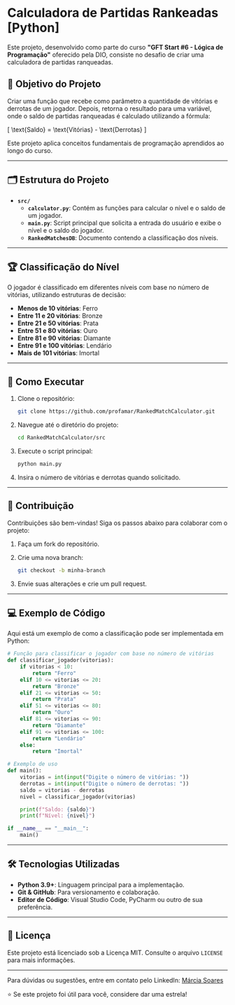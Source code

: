 # Calculadora de Partidas Rankeadas [Python]

Este projeto, desenvolvido como parte do curso **"GFT Start #6 - Lógica de Programação"** oferecido pela DIO, consiste no desafio de criar uma calculadora de partidas ranqueadas.

## 🎯 Objetivo do Projeto

Criar uma função que recebe como parâmetro a quantidade de vitórias e derrotas de um jogador. Depois, retorna o resultado para uma variável, onde o saldo de partidas ranqueadas é calculado utilizando a fórmula:

\[ \text{Saldo} = \text{Vitórias} - \text{Derrotas} \]

Este projeto aplica conceitos fundamentais de programação aprendidos ao longo do curso.

---

## 🗂️ Estrutura do Projeto

- **`src/`**
  - **`calculator.py`**: Contém as funções para calcular o nível e o saldo de um jogador.
  - **`main.py`**: Script principal que solicita a entrada do usuário e exibe o nível e o saldo do jogador.
  - **`RankedMatchesDB`**: Documento contendo a classificação dos níveis.

---

## 🏆 Classificação do Nível

O jogador é classificado em diferentes níveis com base no número de vitórias, utilizando estruturas de decisão:

- **Menos de 10 vitórias**: Ferro
- **Entre 11 e 20 vitórias**: Bronze
- **Entre 21 e 50 vitórias**: Prata
- **Entre 51 e 80 vitórias**: Ouro
- **Entre 81 e 90 vitórias**: Diamante
- **Entre 91 e 100 vitórias**: Lendário
- **Mais de 101 vitórias**: Imortal

---

## 🚀 Como Executar

1. Clone o repositório:

   ```bash
   git clone https://github.com/profamar/RankedMatchCalculator.git
   ```

2. Navegue até o diretório do projeto:

   ```bash
   cd RankedMatchCalculator/src
   ```

3. Execute o script principal:

   ```bash
   python main.py
   ```

4. Insira o número de vitórias e derrotas quando solicitado.

---

## 🤝 Contribuição

Contribuições são bem-vindas! Siga os passos abaixo para colaborar com o projeto:

1. Faça um fork do repositório.
2. Crie uma nova branch:

   ```bash
   git checkout -b minha-branch
   ```

3. Envie suas alterações e crie um pull request.

---

## 💻 Exemplo de Código

Aqui está um exemplo de como a classificação pode ser implementada em Python:

```python
# Função para classificar o jogador com base no número de vitórias
def classificar_jogador(vitorias):
    if vitorias < 10:
        return "Ferro"
    elif 10 <= vitorias <= 20:
        return "Bronze"
    elif 21 <= vitorias <= 50:
        return "Prata"
    elif 51 <= vitorias <= 80:
        return "Ouro"
    elif 81 <= vitorias <= 90:
        return "Diamante"
    elif 91 <= vitorias <= 100:
        return "Lendário"
    else:
        return "Imortal"

# Exemplo de uso
def main():
    vitorias = int(input("Digite o número de vitórias: "))
    derrotas = int(input("Digite o número de derrotas: "))
    saldo = vitorias - derrotas
    nivel = classificar_jogador(vitorias)

    print(f"Saldo: {saldo}")
    print(f"Nível: {nivel}")

if __name__ == "__main__":
    main()
```

---

## 🛠️ Tecnologias Utilizadas

- **Python 3.9+**: Linguagem principal para a implementação.
- **Git & GitHub**: Para versionamento e colaboração.
- **Editor de Código**: Visual Studio Code, PyCharm ou outro de sua preferência.

---

## 📜 Licença

Este projeto está licenciado sob a Licença MIT. Consulte o arquivo `LICENSE` para mais informações.

---

Para dúvidas ou sugestões, entre em contato pelo LinkedIn: [Márcia Soares](https://www.linkedin.com/in/márcia-soares-236974256)

⭐ Se este projeto foi útil para você, considere dar uma estrela!
